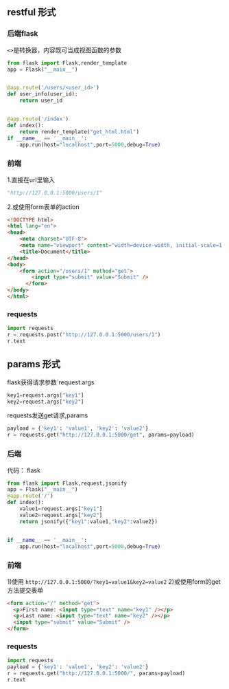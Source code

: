
## restful 形式
### 后端flask
`<>`是转换器，内容既可当成视图函数的参数
```python
from flask import Flask,render_template
app = Flask("__main__")


@app.route('/users/<user_id>')
def user_info(user_id):
    return user_id


@app.route('/index')
def index():
    return render_template("get_html.html")
if __name__ == '__main__':
    app.run(host="localhost",port=5000,debug=True)
```

### 前端
1.直接在url里输入
```python
"http://127.0.0.1:5000/users/1"
```
2.或使用form表单的action

```html
<!DOCTYPE html>
<html lang="en">
<head>
    <meta charset="UTF-8">
    <meta name="viewport" content="width=device-width, initial-scale=1.0">
    <title>Document</title>
</head>
<body>
    <form action="/users/1" method="get">
        <input type="submit" value="Submit" />
      </form>
</body>
</html>
```

### requests
```python
import requests
r = requests.post("http://127.0.0.1:5000/users/1")
r.text
```





## params 形式


flask获得请求参数`request.args
```python
key1=request.args["key1"]
key2=request.args["key2"]
```


requests发送get请求,params
```python
payload = {'key1': 'value1', 'key2': 'value2'}
r = requests.get("http://127.0.0.1:5000/get", params=payload)
```


### 后端
代码：
flask
```python
from flask import Flask,request,jsonify
app = Flask("__main__")
@app.route('/')
def index():
    value1=request.args["key1"]
    value2=request.args["key2"]
    return jsonify({"key1":value1,"key2":value2})


if __name__ == '__main__':
    app.run(host="localhost",port=5000,debug=True)
```

### 前端
1)使用
`http://127.0.0.1:5000/?key1=value1&key2=value2`
2)或使用form的get方法提交表单
```html
<form action="/" method="get">
  <p>First name: <input type="text" name="key1" /></p>
  <p>Last name: <input type="text" name="key2" /></p>
  <input type="submit" value="Submit" />
</form>
```


### requests
```python
import requests
payload = {'key1': 'value1', 'key2': 'value2'}
r = requests.get("http://127.0.0.1:5000/", params=payload)
r.text
```

